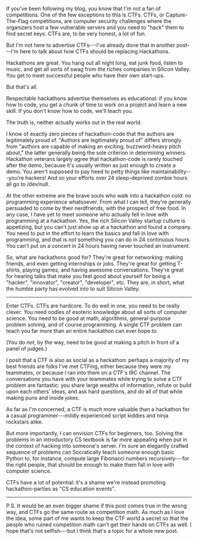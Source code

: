 If you've been following my blog, you know that I'm not a fan of competitions.
One of the few exceptions to this is CTFs. CTFs, or Capture-The-Flag
competitions, are computer security challenges where the organizers host a few
vulnerable servers and you need to "hack" them to find secret keys. CTFs are,
to be very honest, a lot of fun.

But I'm not here to advertise CTFs---I've already done that in another post---I'm
here to talk about how CTFs should be replacing Hackathons.

Hackathons are great. You hang out all night long, eat junk food, listen to
music, and get all sorts of swag from the riches companies in Silicon Valley.
You get to meet successful people who have their own start-ups.

But that's all.

Respectable hackathons advertise themselves as educational: if you know how to
code, you get a chunk of time to work on a project and learn a new skill. If
you don't know how to code, we'll teach you.

The truth is, neither actually works out in the real world.

I know of exactly zero pieces of hackathon-code that the authors are
legitimately proud of. "Authors are legitimately proud of" differs strongly
from "authors are capable of making an exciting, buzzword-heavy pitch about,"
the latter generally being the sole criterion in determining winners.
Hackathon veterans largely agree that hackathon-code is rarely touched after
the demo, because it's usually written as just enough to create a demo. You
aren't supposed to pay heed to petty things like maintainability---you're
hackers! And so your efforts over 24 sleep-deprived zombie hours all go to
/dev/null.

At the other extreme are the brave souls who walk into a hackathon cold: no
programming experience whatsoever. From what I can tell, they're generally
persuaded to come by their nerdfriends, with the prospect of free food. In any
case, I have yet to meet someone who actually fell in love with programming at
a hackathon. Yes, the rich Silicon Valley startup culture is appetizing, but
you can't just show up at a hackathon and found a company. You need to put in
the effort to learn the basics and fall in love with programming, and that is
*not* something you can do in 24 continuous hours. You can't put on a concert
in 24 hours having never touched an instrument.

So, what are hackathons good for? They're great for networking: making friends,
and even getting internships or jobs. They're great for getting T-shirts,
playing games, and having awesome conversations. They're great for hearing
talks that make you feel good about yourself for being a "hacker", "innovator",
"creator", "developer", etc. They are, in short, what the humble party has
evolved into to suit Silicon Valley.

---

Enter CTFs. CTFs are hardcore. To do well in one, you need to be really clever.
You need oodles of esoteric knowledge about all sorts of computer science. You
need to be good at math, algorithms, general-purpose problem solving, and of
course programming. A single CTF problem can teach you far more than an entire
hackathon can ever hope to.

(You do *not*, by the way, need to be good at making a pitch in front of a
panel of judges.)

I posit that a CTF is also as social as a hackathon: perhaps a majority of my
best friends are folks I've met CTFing, either because they were my teammates,
or because I ran into them on a CTF's IRC channel. The conversations you have
with your teammates while trying to solve a CTF problem are fantastic: you
share large wealths of information, refute or build upon each others' ideas,
and ask hard questions, and do all of that while making puns and inside jokes.

As far as I'm concerned, a CTF is much more valuable than a hackathon for a
casual programmer---mildly experienced script kiddies and ninja rockstars alike.

But more importantly, I can envision CTFs for beginners, too. Solving the
problems in an introductory CS textbook is far more appealing when put in the
context of hacking into someone's server. I'm sure an elegantly crafted
sequence of problems can Socratically teach someone enough basic Python to, for
instance, compute large Fibonacci numbers recursively---for the right people,
that should be enough to make them fall in love with computer science.

CTFs have a lot of potential: it's a shame we're instead promoting
hackathon-parties as "CS education events".

---

P.S. It would be an even bigger shame if this post comes true in the wrong way,
and CTFs go the same route as competition math. As much as I love the idea,
some part of me wants to keep the CTF world a secret so that the people who
ruined competition math can't get their hands on CTFs as well. I hope that's
not selfish---but I think that's a topic for a whole new post.
